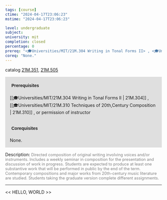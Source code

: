 ```yaml
---
tags: [course]
ctime: "2024-04-17T23:06:23"
mstime: "2024-04-17T23:06:23"

level: undergraduate
subject: 
university: mit
completion: closed
percentage: 0
prereq: "<🎓Universities/MIT/21M.304 Writing in Tonal Forms II> , <🎓Universities/MIT/21M.310 Techniques of 20th,Century Composition> , or permission of instructor"
coreq: "None."
---
```


catalog [21M.351](http://student.mit.edu/catalog/m21Ma.html#21M.351), [21M.505](http://student.mit.edu/catalog/m21Ma.html#21M.505)

<span style="display: block; padding: 15px; background-color: rgb(100, 100, 100, 0.2);"><font id="m_prereq2538_0" style="display: block; font-family: Arial, sans-serif; font-weight: bold; padding: 5px">Prerequisites</font><br><span id="prereq2538_0">[[🎓Universities/MIT/21M.304 Writing in Tonal Forms II | 21M.304]] , [[🎓Universities/MIT/21M.310 Techniques of 20th,Century Composition | 21M.310]] , or permission of instructor</span></span>
<span style="display: block; padding: 15px; background-color: rgb(100, 100, 100, 0.2);"><font id="m_coreq2538_0" style="display: block; font-family: Arial, sans-serif; font-weight: bold; padding: 5px">Corequisites</font><br><span id="coreq2538_0">None.</span></span>

<font style="">Description:</font>
<font style="color: grey; font-size: 0.8rem;">Directed composition of original writing involving voices and/or instruments. Includes a weekly seminar in composition for the presentation and discussion of work in progress. Students are expected to produce at least one substantive work that will be performed in public by the end of the term. Contemporary compositions and major works from 20th-century music literature are studied. Students taking the graduate version complete different assignments.</font>



---

<< HELLO, WORLD >>
